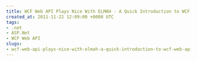 ```yaml
---
title: WCF Web API Plays Nice With ELMAH - A Quick Introduction to WCF Web API HttpErrorHandler
created_at: 2011-11-22 12:09:00 +0000 UTC
tags:
- .net
- ASP.Net
- WCF Web API
slugs:
- wcf-web-api-plays-nice-with-elmah-a-quick-introduction-to-wcf-web-api-httperrorhandler
---
```

